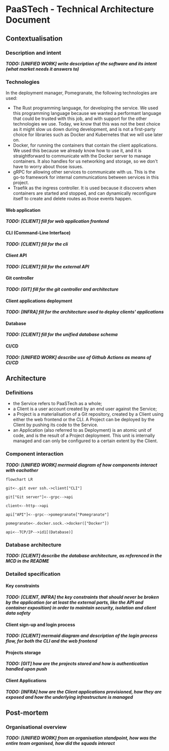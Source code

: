 # PaaSTech - Technical Architecture Document

## Contextualisation

### Description and intent

***TODO: [UNIFIED WORK] write description of the software and its intent (what market needs it answers to)***

### Technologies

In the deployment manager, Pomegranate, the following technologies are used:

- The Rust programming language, for developing the service. We used this programming language because
  we wanted a performant language that could be trusted with this job, and with support for the other
  technologies we use. Today, we know that this was not the best choice as it might slow us down
  during development, and is not a first-party choice for libraries such as Docker and Kubernetes that
  we will use later on.
- Docker, for running the containers that contain the client applications. We used this because we already
  know how to use it, and it is straightforward to communicate with the Docker server to manage containers.
  It also handles for us networking and storage, so we don't have to worry about those issues.
- gRPC for allowing other services to communicate with us. This is the go-to framework for internal
  communications between services in this project.
- Traefik as the ingress controller. It is used because it discovers when containers are started and stopped,
  and can dynamically reconfigure itself to create and delete routes as those events happen.

#### Web application

***TODO: [CLIENT] fill for web application frontend***

#### CLI (Command-Line Interface)

***TODO: [CLIENT] fill for the cli***

#### Client API

***TODO: [CLIENT] fill for the external API***

#### Git controller

***TODO: [GIT] fill for the git controller and architecture***

#### Client applications deployment

***TODO: [INFRA] fill for the architecture used to deploy clients' applications***

#### Database

***TODO: [CLIENT] fill for the unified database schema***

#### CI/CD

***TODO: [UNIFIED WORK] describe use of Github Actions as means of CI/CD***


## Architecture

### Definitions

- the Service refers to PaaSTech as a whole;
- a Client is a user account created by an end user against the Service;
- a Project is a materialisation of a Git repository, created by a Client using either the web frontend or the CLI. A Project can be deployed by the Client by pushing its code to the Service.
- an Application (also referred to as Deployment) is an atomic unit of code, and is the result of a Project deployment. This unit is internally managed and can only be configured to a certain extent by the Client.


### Component interaction

***TODO: [UNIFIED WORK] mermaid diagram of how components interact with eachother***

```mermaid
flowchart LR

git<-.git over ssh.->client["CLI"]

git["Git server"]<--grpc-->api

client<--http-->api

api["API"]<--grpc-->pomegranate["Pomegranate"]

pomegranate<-.docker.sock.->docker(["Docker"])

api<--TCP/IP-->id1[(Database)]
```

### Database architecture

***TODO: [CLIENT] describe the database architecture, as referenced in the MCD in the README***

### Detailed specification

#### Key constraints

***TODO: [CLIENT, INFRA] the key constraints that should never be broken by the application (or at least the external parts, like the API and container exposition) in order to maintain security, isolation and client data safety***

#### Client sign-up and login process

***TODO: [CLIENT] mermaid diagram and description of the login process flow, for both the CLI and the web frontend***

#### Projects storage

***TODO: [GIT] how are the projects stored and how is authentication handled upon push***

#### Client Applications

***TODO: [INFRA] how are the Client applications provisioned, how they are exposed and how the underlying infrastructure is managed***

## Post-mortem

### Organisational overview

***TODO: [UNIFIED WORK] from an organisation standpoint, how was the entire team organised, how did the squads interact***
